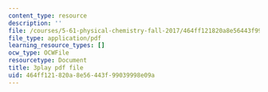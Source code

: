```yaml
---
content_type: resource
description: ''
file: /courses/5-61-physical-chemistry-fall-2017/464ff121820a8e56443f99039998e09a_QkMB_0jOvVA.pdf
file_type: application/pdf
learning_resource_types: []
ocw_type: OCWFile
resourcetype: Document
title: 3play pdf file
uid: 464ff121-820a-8e56-443f-99039998e09a
---
```

